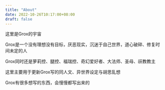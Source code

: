 ```yaml
---
title: "About"
date: 2022-10-26T10:17:00+08:00
draft: false
---
```


这里是Grox的宇宙

Grox是一个没有理想没有目标，厌恶现实，沉迷于自己世界，道心破碎、修复时间未定的人

Grox同时还是萝莉控、腿控、福瑞控、奇幻爱好者、大法师、圣母、祆教教主

这里主要用于更新Grox写的同人文、异世界设定与胡思乱想

Grox有很多想写的东西，会慢慢都写出来的

